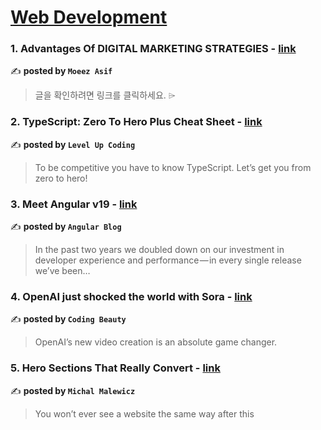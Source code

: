 
<h1><a href=https://medium.com/tag/web-development/recommended target="_blank" rel="noopener noreferrer">Web Development</a></h1>
<h3>1. Advantages Of DIGITAL MARKETING STRATEGIES - <a href="https://medium.com/@moeezkhan_61819/advantages-of-digital-marketing-strategies-5749f31f01f7" target="_blank" rel="noopener noreferrer">link</a></h3>

✍️ **posted by `Moeez Asif`**

<blockquote>글을 확인하려면 링크를 클릭하세요. ⌲</blockquote>

<h3>2. TypeScript: Zero To Hero Plus Cheat Sheet - <a href="https://medium.com/gitconnected/typescript-zero-to-hero-plus-cheat-sheet-c11ff20efdb1" target="_blank" rel="noopener noreferrer">link</a></h3>

✍️ **posted by `Level Up Coding`**

<blockquote>To be competitive you have to know TypeScript. Let’s get you from zero to hero!</blockquote>

<h3>3. Meet Angular v19 - <a href="https://medium.com/angular-blog/meet-angular-v19-7b29dfd05b84" target="_blank" rel="noopener noreferrer">link</a></h3>

✍️ **posted by `Angular Blog`**

<blockquote>In the past two years we doubled down on our investment in developer experience and performance — in every single release we’ve been…</blockquote>

<h3>4. OpenAI just shocked the world with Sora - <a href="https://medium.com/coding-beauty/new-openai-sora-model-56e399cd259f" target="_blank" rel="noopener noreferrer">link</a></h3>

✍️ **posted by `Coding Beauty`**

<blockquote>OpenAI’s new video creation is an absolute game changer.</blockquote>

<h3>5. Hero Sections That Really Convert - <a href="https://medium.com/@michalmalewicz/hero-sections-that-really-convert-50a517cc71e7" target="_blank" rel="noopener noreferrer">link</a></h3>

✍️ **posted by `Michal Malewicz`**

<blockquote>You won’t ever see a website the same way after this</blockquote>


